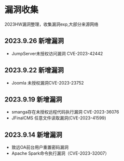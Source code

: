# 漏洞收集
2023HW漏洞整理，收集漏洞exp,大部分来源网络

## 2023.9.26 新增漏洞
- JumpServer未授权访问漏洞 CVE-2023-42442

## 2023.9.22 新增漏洞
- Joomla 未授权漏洞CVE-2023-23752
  
## 2023.9.19 新增漏洞
- smanga存在未授权远程代码执行漏洞 CVE-2023-36076
- JFinalCMS 任意文件读取漏洞(CVE-2023-41599)

## 2023.9.14 新增漏洞
- 致远OA前台用户重置密码漏洞
- Apache Spark命令执行漏洞（CVE-2023-32007）


